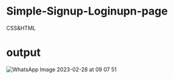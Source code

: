 # Simple-Signup-Loginupn-page
CSS&amp;HTML
# output
![WhatsApp Image 2023-02-28 at 09 07 51](https://user-images.githubusercontent.com/105518757/221747497-87117579-1d96-4bba-a126-2fb72f0dc934.jpeg)
